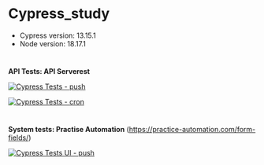 # Cypress_study

* Cypress version: 13.15.1
* Node version: 18.17.1

#
__API Tests: API Serverest__

[![Cypress Tests - push](https://github.com/KarllaSouza/Cypress_study/actions/workflows/ci_push_cypress.yml/badge.svg)](https://github.com/KarllaSouza/Cypress_study/actions/workflows/ci_push_cypress.yml)

[![Cypress Tests - cron](https://github.com/KarllaSouza/Cypress_study/actions/workflows/ci_cron_cypress.yml/badge.svg)](https://github.com/KarllaSouza/Cypress_study/actions/workflows/ci_cron_cypress.yml)

#
__System tests: Practise Automation__ (https://practice-automation.com/form-fields/)

[![Cypress Tests UI - push](https://github.com/KarllaSouza/Cypress_study/actions/workflows/ci_push_cypress-UI.yml/badge.svg)](https://github.com/KarllaSouza/Cypress_study/actions/workflows/ci_push_cypress-UI.yml)

